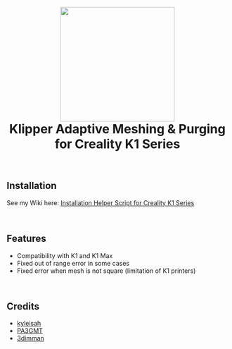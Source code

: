 
<h1 align="center">
  <br>
  <img src="https://github.com/kyleisah/Klipper-Adaptive-Meshing-Purging/blob/main/Photos/Logo/KAMP-Logo.png?raw=true" width="260"></a>
  <br>
    Klipper Adaptive Meshing & Purging for Creality K1 Series
  <br>
</h1>

<br />

## Installation

See my Wiki here: [Installation Helper Script for Creality K1 Series](https://github.com/Guilouz/Creality-K1-and-K1-Max/wiki/Use-KAMP)

<br />

## Features

- Compatibility with K1 and K1 Max
- Fixed out of range error in some cases
- Fixed error when mesh is not square (limitation of K1 printers)

<br />

## Credits

- [kyleisah](https://github.com/kyleisah/Klipper-Adaptive-Meshing-Purging)
- [PA3GMT](https://github.com/PA3GMT)
- [3dimman](https://github.com/3dimman)
